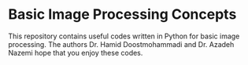 # Basic Image Processing Concepts
This repository contains useful codes written in Python for  basic image processing.
The authors Dr. Hamid Doostmohammadi and Dr. Azadeh Nazemi hope that you enjoy these codes.
